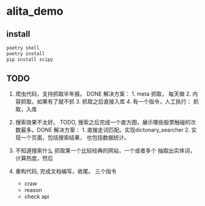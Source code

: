 # alita_demo

## install

```sh
poetry shell
poetry install
pip install scipy
```

## TODO

1. 爬虫代码，支持抓取半年报。  DONE
   解决方案：
       1. meta 抓取， 每天做
       2. 内容抓取，如果有了就不抓
       3. 抓取之后直接入库
       4. 有一个指令，人工执行： 抓取，入库

2. 搜索效果不太好。         TODO, 搜索之后完成一个直方图，展示哪些股票触碰的次数最多。DONE
    解决方案：
       1. 直接走词匹配。实现dictonary_searcher
       2. 实现一个页面，包括搜索结果， 也包括数据统计。

3. 不知道搜索什么
   抓取某一个比较经典的网站，一个或者多个
   抽取出实体词，计算热度，然后

3. 重构代码, 完成文档编写，收尾。
   三个指令
   * craw
   * reason
   * check api
